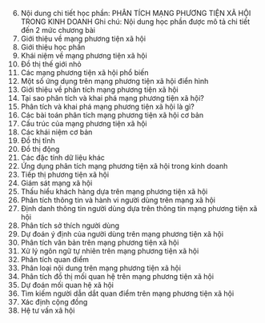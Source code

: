 6. Nội dung chi tiết học phần: PHÂN TÍCH MẠNG PHƯƠNG TIỆN XÃ HỘI TRONG KINH DOANH
Ghi chú: Nội dung học phần được mô tả chi tiết đến 2 mức chương bài
1. Giới thiệu về mạng phương tiện xã hội
1. Giới thiệu học phần
2. Khái niệm về mạng phương tiện xã hội
3. Đồ thị thế giới nhỏ
4. Các mạng phương tiện xã hội phổ biến
5. Một số ứng dụng trên mạng phương tiện xã hội điển hình
2. Giới thiệu về phân tích mạng phương tiện xã hội
1. Tại sao phân tích và khai phá mạng phương tiện xã hội?
2. Phân tích và khai phá mạng phương tiện xã hội là gì?
3. Các bài toán phân tích mạng phương tiện xã hội cơ bản
3. Cấu trúc của mạng phương tiện xã hội
1. Các khái niệm cơ bản
2. Đồ thị tĩnh
3. Đồ thị động
4. Các đặc tính dữ liệu khác
4. Ứng dụng phân tích mạng phương tiện xã hội trong kinh doanh
1. Tiếp thị phương tiện xã hội
2. Giám sát mạng xã hội
3. Thấu hiểu khách hàng dựa trên mạng phương tiện xã hội
5. Phân tích thông tin và hành vi người dùng trên mạng xã hội
1. Định danh thông tin người dùng dựa trên thông tin mạng phương
tiện xã hội
2. Phân tích sở thích người dùng
3. Dự đoán ý định của người dùng trên mạng phương tiện xã hội
6. Phân tích văn bản trên mạng phương tiện xã hội
1. Xử lý ngôn ngữ tự nhiên trên mạng phương tiện xã hội
2. Phân tích quan điểm
3. Phân loại nội dung trên mạng phương tiện xã hội
7. Phân tích đồ thị mối quan hệ trên mạng phương tiện xã hội
1. Dự đoán mối quan hệ xã hội
2. Tìm kiếm người dẫn dắt quan điểm trên mạng phương tiện xã hội
3. Xác định cộng đồng
4. Hệ tư vấn xã hội
